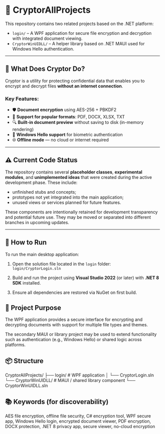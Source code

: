 # 🔐 CryptorAllProjects

This repository contains two related projects based on the .NET platform:

- `login/` – A WPF application for secure file encryption and decryption with integrated document viewing.
- `CryptorWinUIDLL/` – A helper library based on .NET MAUI used for Windows Hello authentication.

---

## 🧩 What Does Cryptor Do?

Cryptor is a utility for protecting confidential data that enables you to encrypt and decrypt files **without an internet connection**.

### Key Features:
- 🛡️ **Document encryption** using AES-256 + PBKDF2
- 📄 **Support for popular formats**: PDF, DOCX, XLSX, TXT
- 🔍 **Built-in document preview** without saving to disk (in-memory rendering)
- 🔐 **Windows Hello support** for biometric authentication
- 🌐 **Offline mode** — no cloud or internet required

---

## ⚠️ Current Code Status

The repository contains several **placeholder classes**, **experimental modules**, and **unimplemented ideas** that were created during the active development phase. These include:

- unfinished stubs and concepts;
- prototypes not yet integrated into the main application;
- unused views or services planned for future features.

These components are intentionally retained for development transparency and potential future use. They may be moved or separated into different branches in upcoming updates.

---

## 🚀 How to Run

To run the main desktop application:

1. Open the solution file located in the `login` folder:  
   `login/CryptorLogin.sln`

2. Build and run the project using **Visual Studio 2022** (or later) with **.NET 8 SDK** installed.

3. Ensure all dependencies are restored via NuGet on first build.

## 🧩 Project Purpose

The WPF application provides a secure interface for encrypting and decrypting documents with support for multiple file types and themes.

The secondary MAUI or library project may be used to extend functionality such as authentication (e.g., Windows Hello) or shared logic across platforms.

## 📦 Structure

CryptorAllProjects/
├── login/ # WPF application
│ └── CryptorLogin.sln
└── CryptorWinUIDLL/ # MAUI / shared library component
└── CryptorWinUIDLL.sln
## 📚 Keywords (for discoverability)

AES file encryption, offline file security, C# encryption tool, WPF secure app, Windows Hello login, encrypted document viewer, PDF encryption, DOCX protection, .NET 8 privacy app, secure viewer, no-cloud encryption
